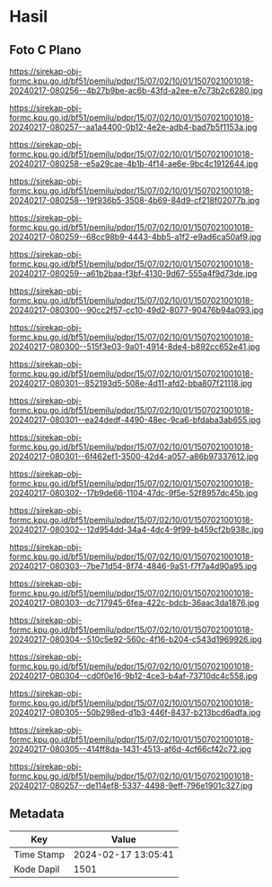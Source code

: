 # Hasil

## Foto C Plano

https://sirekap-obj-formc.kpu.go.id/bf51/pemilu/pdpr/15/07/02/10/01/1507021001018-20240217-080256--4b27b9be-ac6b-43fd-a2ee-e7c73b2c6280.jpg

https://sirekap-obj-formc.kpu.go.id/bf51/pemilu/pdpr/15/07/02/10/01/1507021001018-20240217-080257--aa1a4400-0b12-4e2e-adb4-bad7b5f1153a.jpg

https://sirekap-obj-formc.kpu.go.id/bf51/pemilu/pdpr/15/07/02/10/01/1507021001018-20240217-080258--e5a29cae-4b1b-4f14-ae6e-9bc4c1912644.jpg

https://sirekap-obj-formc.kpu.go.id/bf51/pemilu/pdpr/15/07/02/10/01/1507021001018-20240217-080258--19f936b5-3508-4b69-84d9-cf218f02077b.jpg

https://sirekap-obj-formc.kpu.go.id/bf51/pemilu/pdpr/15/07/02/10/01/1507021001018-20240217-080259--68cc98b9-4443-4bb5-a1f2-e9ad6ca50af9.jpg

https://sirekap-obj-formc.kpu.go.id/bf51/pemilu/pdpr/15/07/02/10/01/1507021001018-20240217-080259--a61b2baa-f3bf-4130-9d67-555a4f9d73de.jpg

https://sirekap-obj-formc.kpu.go.id/bf51/pemilu/pdpr/15/07/02/10/01/1507021001018-20240217-080300--90cc2f57-cc10-49d2-8077-90476b94a093.jpg

https://sirekap-obj-formc.kpu.go.id/bf51/pemilu/pdpr/15/07/02/10/01/1507021001018-20240217-080300--515f3e03-9a01-4914-8de4-b892cc652e41.jpg

https://sirekap-obj-formc.kpu.go.id/bf51/pemilu/pdpr/15/07/02/10/01/1507021001018-20240217-080301--852193d5-508e-4d11-afd2-bba807f21118.jpg

https://sirekap-obj-formc.kpu.go.id/bf51/pemilu/pdpr/15/07/02/10/01/1507021001018-20240217-080301--ea24dedf-4490-48ec-9ca6-bfdaba3ab655.jpg

https://sirekap-obj-formc.kpu.go.id/bf51/pemilu/pdpr/15/07/02/10/01/1507021001018-20240217-080301--6f462ef1-3500-42d4-a057-a86b97337612.jpg

https://sirekap-obj-formc.kpu.go.id/bf51/pemilu/pdpr/15/07/02/10/01/1507021001018-20240217-080302--17b9de66-1104-47dc-9f5e-52f8957dc45b.jpg

https://sirekap-obj-formc.kpu.go.id/bf51/pemilu/pdpr/15/07/02/10/01/1507021001018-20240217-080302--12d954dd-34a4-4dc4-9f99-b459cf2b938c.jpg

https://sirekap-obj-formc.kpu.go.id/bf51/pemilu/pdpr/15/07/02/10/01/1507021001018-20240217-080303--7be71d54-8f74-4846-9a51-f7f7a4d90a95.jpg

https://sirekap-obj-formc.kpu.go.id/bf51/pemilu/pdpr/15/07/02/10/01/1507021001018-20240217-080303--dc717945-6fea-422c-bdcb-36aac3da1876.jpg

https://sirekap-obj-formc.kpu.go.id/bf51/pemilu/pdpr/15/07/02/10/01/1507021001018-20240217-080304--510c5e92-560c-4f16-b204-c543d1969926.jpg

https://sirekap-obj-formc.kpu.go.id/bf51/pemilu/pdpr/15/07/02/10/01/1507021001018-20240217-080304--cd0f0e16-9b12-4ce3-b4af-73710dc4c558.jpg

https://sirekap-obj-formc.kpu.go.id/bf51/pemilu/pdpr/15/07/02/10/01/1507021001018-20240217-080305--50b298ed-d1b3-446f-8437-b213bcd6adfa.jpg

https://sirekap-obj-formc.kpu.go.id/bf51/pemilu/pdpr/15/07/02/10/01/1507021001018-20240217-080305--414ff8da-1431-4513-af6d-4cf66cf42c72.jpg

https://sirekap-obj-formc.kpu.go.id/bf51/pemilu/pdpr/15/07/02/10/01/1507021001018-20240217-080257--de114ef8-5337-4498-9eff-796e1901c327.jpg


## Metadata

| Key        | Value               |
| ---------- | ------------------- |
| Time Stamp | 2024-02-17 13:05:41 |
| Kode Dapil | 1501                |



